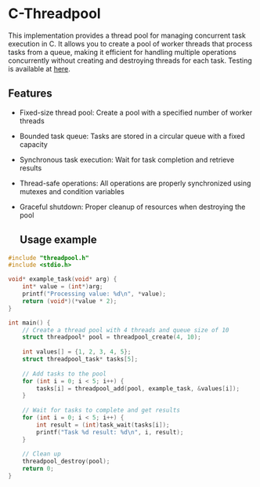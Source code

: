 # C-Threadpool

This implementation provides a thread pool for managing concurrent task execution in C. It allows you to create a pool of worker threads that process tasks from a queue, making it efficient for handling multiple operations concurrently without creating and destroying threads for each task. Testing is available at [here](main.c).


## Features
- Fixed-size thread pool: Create a pool with a specified number of worker threads
- Bounded task queue: Tasks are stored in a circular queue with a fixed capacity
- Synchronous task execution: Wait for task completion and retrieve results
- Thread-safe operations: All operations are properly synchronized using mutexes and condition variables
- Graceful shutdown: Proper cleanup of resources when destroying the pool

  ## Usage example
```c
#include "threadpool.h"
#include <stdio.h>

void* example_task(void* arg) {
    int* value = (int*)arg;
    printf("Processing value: %d\n", *value);
    return (void*)(*value * 2);
}

int main() {
    // Create a thread pool with 4 threads and queue size of 10
    struct threadpool* pool = threadpool_create(4, 10);
    
    int values[] = {1, 2, 3, 4, 5};
    struct threadpool_task* tasks[5];
    
    // Add tasks to the pool
    for (int i = 0; i < 5; i++) {
        tasks[i] = threadpool_add(pool, example_task, &values[i]);
    }
    
    // Wait for tasks to complete and get results
    for (int i = 0; i < 5; i++) {
        int result = (int)task_wait(tasks[i]);
        printf("Task %d result: %d\n", i, result);
    }
    
    // Clean up
    threadpool_destroy(pool);
    return 0;
}
```
